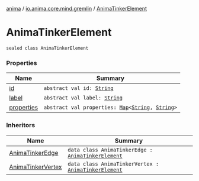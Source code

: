 [anima](../../index.md) / [io.anima.core.mind.gremlin](../index.md) / [AnimaTinkerElement](./index.md)

# AnimaTinkerElement

`sealed class AnimaTinkerElement`

### Properties

| Name | Summary |
|---|---|
| [id](id.md) | `abstract val id: `[`String`](https://kotlinlang.org/api/latest/jvm/stdlib/kotlin/-string/index.html) |
| [label](label.md) | `abstract val label: `[`String`](https://kotlinlang.org/api/latest/jvm/stdlib/kotlin/-string/index.html) |
| [properties](properties.md) | `abstract val properties: `[`Map`](https://kotlinlang.org/api/latest/jvm/stdlib/kotlin.collections/-map/index.html)`<`[`String`](https://kotlinlang.org/api/latest/jvm/stdlib/kotlin/-string/index.html)`, `[`String`](https://kotlinlang.org/api/latest/jvm/stdlib/kotlin/-string/index.html)`>` |

### Inheritors

| Name | Summary |
|---|---|
| [AnimaTinkerEdge](../-anima-tinker-edge/index.md) | `data class AnimaTinkerEdge : `[`AnimaTinkerElement`](./index.md) |
| [AnimaTinkerVertex](../-anima-tinker-vertex/index.md) | `data class AnimaTinkerVertex : `[`AnimaTinkerElement`](./index.md) |

